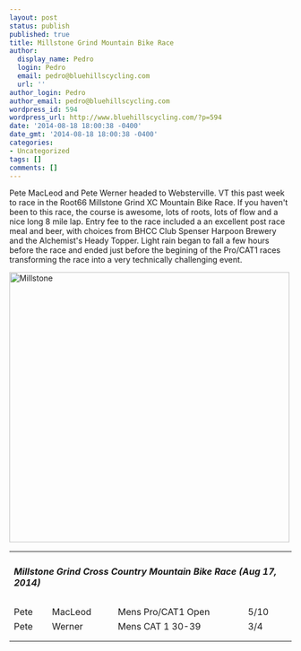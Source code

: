 ```yaml
---
layout: post
status: publish
published: true
title: Millstone Grind Mountain Bike Race
author:
  display_name: Pedro
  login: Pedro
  email: pedro@bluehillscycling.com
  url: ''
author_login: Pedro
author_email: pedro@bluehillscycling.com
wordpress_id: 594
wordpress_url: http://www.bluehillscycling.com/?p=594
date: '2014-08-18 18:00:38 -0400'
date_gmt: '2014-08-18 18:00:38 -0400'
categories:
- Uncategorized
tags: []
comments: []
---
```

<p>Pete MacLeod and Pete Werner headed to Websterville. VT this past week to race in the Root66 Millstone Grind XC Mountain Bike Race. If you haven't been to this race, the course is awesome, lots of roots, lots of flow and a nice long 8 mile lap. Entry fee to the race included a an excellent post race meal and beer, with choices from BHCC Club Spenser Harpoon Brewery and the Alchemist's Heady Topper.
Light rain began to fall a few hours before the race and ended just before the begining of the Pro/CAT1 races transforming the race into a very technically challenging event.</p>
<a href="http://www.bluehillscycling.com/BHCC-3/wp-content/uploads/2014/08/Millstone.jpg"><img class="alignnone size-full wp-image-595" alt="Millstone" src="http://www.bluehillscycling.com/BHCC-3/wp-content/uploads/2014/08/Millstone.jpg" width="500" height="482" /></a>

<table class="datatable1" width="100%">

<tbody>

<tr>

<td class="headerrow3" colspan="5">

<h5>Millstone Grind Cross Country Mountain Bike Race (Aug 17, 2014)</h5>

</td>

</tr>

<tr class="datarow1">

<td>Pete</td>

<td>MacLeod</td>

<td>Mens Pro/CAT1 Open</td>

<td width="70px">5/10</td>

</tr>

<tr class="datarow2">

<td>Pete</td>

<td>Werner</td>

<td>Mens CAT 1 30-39</td>

<td width="70px">3/4</td>

</tr>

<tr class="datarow1">

<td></td>

<td></td>

<td></td>

<td width="70px"></td>

</tr>

<tr class="datarow1">

<td></td>

<td></td>

<td></td>

<td width="70px"></td>

</tr>

</tbody>

</table>

